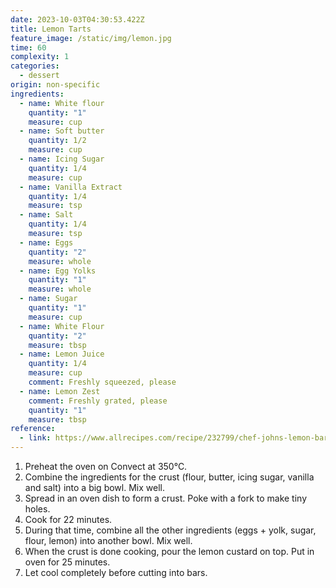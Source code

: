 ```yaml
---
date: 2023-10-03T04:30:53.422Z
title: Lemon Tarts
feature_image: /static/img/lemon.jpg
time: 60
complexity: 1
categories:
  - dessert
origin: non-specific
ingredients:
  - name: White flour
    quantity: "1"
    measure: cup
  - name: Soft butter
    quantity: 1/2
    measure: cup
  - name: Icing Sugar
    quantity: 1/4
    measure: cup
  - name: Vanilla Extract
    quantity: 1/4
    measure: tsp
  - name: Salt
    quantity: 1/4
    measure: tsp
  - name: Eggs
    quantity: "2"
    measure: whole
  - name: Egg Yolks
    quantity: "1"
    measure: whole
  - name: Sugar
    quantity: "1"
    measure: cup
  - name: White Flour
    quantity: "2"
    measure: tbsp
  - name: Lemon Juice
    quantity: 1/4
    measure: cup
    comment: Freshly squeezed, please
  - name: Lemon Zest
    comment: Freshly grated, please
    quantity: "1"
    measure: tbsp
reference:
  - link: https://www.allrecipes.com/recipe/232799/chef-johns-lemon-bars/
---
```

1. P﻿reheat the oven on Convect at 350°C.
2. C﻿ombine the ingredients for the crust (flour, butter, icing sugar, vanilla and salt) into a big bowl. M﻿ix well.
3. S﻿pread in an oven dish to form a crust. Poke with a fork to make tiny holes.
4. C﻿ook for 22 minutes.
5. D﻿uring that time, combine all the other ingredients (eggs + yolk, sugar, flour, lemon) into another bowl. Mix well.
6. W﻿hen the crust is done cooking, pour the lemon custard on top. Put in oven for 25 minutes.
7. L﻿et cool completely before cutting into bars.
